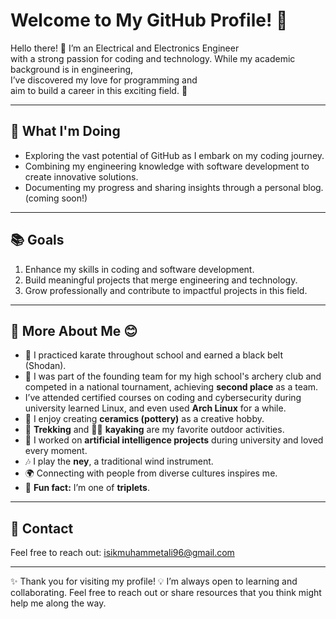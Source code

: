 
# Welcome to My GitHub Profile! 👋

Hello there! 🌟
I’m an Electrical and Electronics Engineer  
with a strong passion for coding and technology.
While my academic background is in engineering,  
I’ve discovered my love for programming and  
aim to build a career in this exciting field. 🚀

---

## 🌱 What I'm Doing  

- Exploring the vast potential of GitHub as I embark on my coding journey.
- Combining my engineering knowledge with software development
 to create innovative solutions.
- Documenting my progress and sharing insights through a personal blog.
 (coming soon!)

---

## 📚 Goals  

1. Enhance my skills in coding and software development.
2. Build meaningful projects that merge engineering and technology.
3. Grow professionally and contribute to impactful projects in this field.

---

## 🌟 More About Me 😊

- 🥋 I practiced karate throughout school and earned a black belt (Shodan).
- 🏹 I was part of the founding team for my high school's archery club and
  competed in a national tournament, achieving **second place** as a team.
- I’ve attended certified courses on coding and cybersecurity during
 university learned Linux, and even used **Arch Linux** for a while.
- 🎨 I enjoy creating **ceramics (pottery)** as a creative hobby.
- 🥾 **Trekking** and 🚣‍♂️ **kayaking** are my favorite outdoor activities.
- 🤖 I worked on **artificial intelligence projects** during university and
  loved every moment.
- 🎶 I play the **ney**, a traditional wind instrument.
- 🌍 Connecting with people from diverse cultures inspires me.
- 🎉 **Fun fact:** I’m one of **triplets**.

---

## 📧 Contact

Feel free to reach out: [isikmuhammetali96@gmail.com](mailto:isikmuhammetali96@gmail.com)
 
---
✨ Thank you for visiting my profile!
💡 I’m always open to learning and collaborating. Feel free to reach out 
or share resources that you think might help me along the way.  
   
